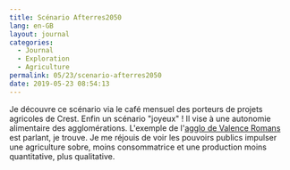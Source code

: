 ```yaml
---
title: Scénario Afterres2050
lang: en-GB
layout: journal
categories:
  - Journal
  - Exploration
  - Agriculture
permalink: 05/23/scenario-afterres2050
date: 2019-05-23 08:54:13
---
```


Je découvre ce scénario via le café mensuel des porteurs de projets agricoles de Crest. Enfin un scénario "joyeux" ! Il vise à une autonomie alimentaire des agglomérations. L'exemple de l'[agglo de Valence Romans](https://www.grandrovaltain.fr/files/Documents/Mediatheque/Thematiques/Ressources/Pr%C3%A9sentation%20Scenario%202050-131118.pdf) est parlant, je trouve. Je me réjouis de voir les pouvoirs publics impulser une agriculture sobre, moins consommatrice et une production moins quantitative, plus qualitative.
